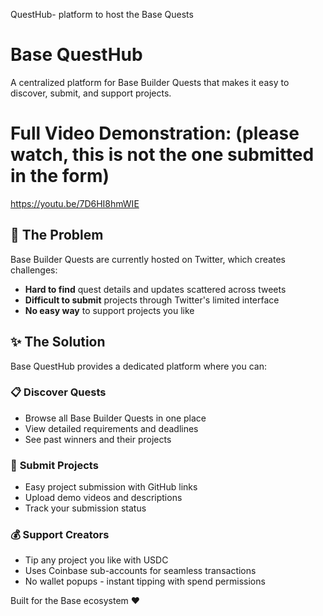 QuestHub- platform to host the Base Quests




# Base QuestHub

A centralized platform for Base Builder Quests that makes it easy to discover, submit, and support projects.

# Full Video Demonstration: (please watch, this is not the one submitted in the form)

https://youtu.be/7D6HI8hmWIE

## 🎯 The Problem

Base Builder Quests are currently hosted on Twitter, which creates challenges:

- **Hard to find** quest details and updates scattered across tweets
- **Difficult to submit** projects through Twitter's limited interface
- **No easy way** to support projects you like

## ✨ The Solution

Base QuestHub provides a dedicated platform where you can:

### 📋 **Discover Quests**

- Browse all Base Builder Quests in one place
- View detailed requirements and deadlines
- See past winners and their projects

### 🚀 **Submit Projects**

- Easy project submission with GitHub links
- Upload demo videos and descriptions
- Track your submission status

### 💰 **Support Creators**

- Tip any project you like with USDC
- Uses Coinbase sub-accounts for seamless transactions
- No wallet popups - instant tipping with spend permissions


Built for the Base ecosystem ❤️
